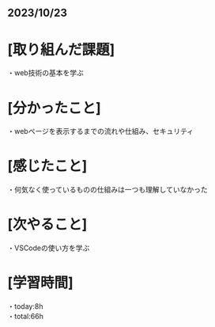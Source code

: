 ## 2023/10/23

# [取り組んだ課題]
・web技術の基本を学ぶ
# [分かったこと]
・webページを表示するまでの流れや仕組み、セキュリティ
# [感じたこと]
・何気なく使っているものの仕組みは一つも理解していなかった
# [次やること]
・VSCodeの使い方を学ぶ
# [学習時間]
・today:8h  
・total:66h
